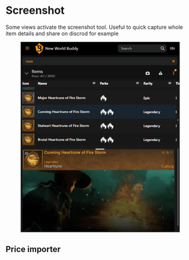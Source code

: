 # Screenshot

Some views activate the screenshot tool. Useful to quick capture whole item details and share on discrod for example

<figure><img src="../.gitbook/assets/toolbar-screenshot.gif" alt=""><figcaption></figcaption></figure>

## Price importer
